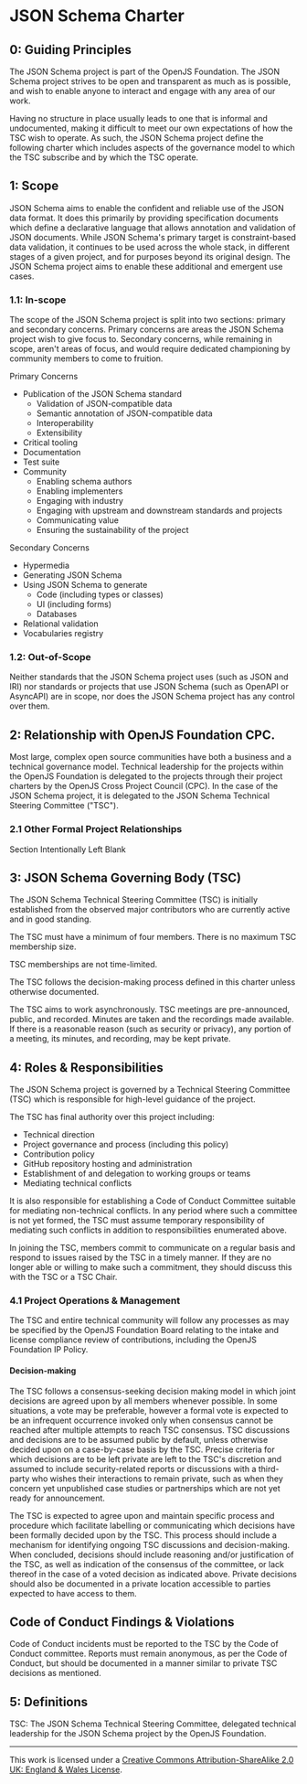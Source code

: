 # JSON Schema Charter
<!-- This document is managed in the json-schema-org/community GitHub repository. Please do NOT modify this file in another repository as changes may be overridden. -->

## 0: Guiding Principles
The JSON Schema project is part of the OpenJS Foundation. The JSON Schema project strives to be open and transparent as much as is possible, and wish to enable anyone to interact and engage with any area of our work.

Having no structure in place usually leads to one that is informal and undocumented, making it difficult to meet our own expectations of how the TSC wish to operate. As such, the JSON Schema project define the following charter which includes aspects of the governance model to which the TSC subscribe and by which the TSC operate.

## 1: Scope
JSON Schema aims to enable the confident and reliable use of the JSON data format. It does this primarily by providing specification documents which define a declarative language that allows annotation and validation of JSON documents.
While JSON Schema's primary target is constraint-based data validation, it continues to be used across the whole stack, in different stages of a given project, and for purposes beyond its original design. The JSON Schema project aims to enable these additional and emergent use cases.

### 1.1: In-scope
The scope of the JSON Schema project is split into two sections: primary and secondary concerns.
Primary concerns are areas the JSON Schema project wish to give focus to. Secondary concerns, while remaining in scope, aren't areas of focus, and would require dedicated championing by community members to come to fruition.

Primary Concerns
- Publication of the JSON Schema standard
  - Validation of JSON-compatible data
  - Semantic annotation of JSON-compatible data
  - Interoperability
  - Extensibility
- Critical tooling
- Documentation
- Test suite
- Community
  - Enabling schema authors
  - Enabling implementers
  - Engaging with industry
  - Engaging with upstream and downstream standards and projects
  - Communicating value
  - Ensuring the sustainability of the project

Secondary Concerns
- Hypermedia
- Generating JSON Schema
- Using JSON Schema to generate
  - Code (including types or classes)
  - UI (including forms)
  - Databases
- Relational validation
- Vocabularies registry

### 1.2: Out-of-Scope
Neither standards that the JSON Schema project uses (such as JSON and IRI) nor standards or projects that use JSON Schema (such as OpenAPI or AsyncAPI) are in scope, nor does the JSON Schema project has any control over them.

## 2: Relationship with OpenJS Foundation CPC.
Most large, complex open source communities have both a business and a technical governance model. Technical leadership for the projects within the OpenJS Foundation is delegated to the projects through their project charters by the OpenJS Cross Project Council (CPC). In the case of the JSON Schema project, it is delegated to the JSON Schema Technical Steering Committee ("TSC").

### 2.1 Other Formal Project Relationships
Section Intentionally Left Blank

## 3: JSON Schema Governing Body (TSC)
The JSON Schema Technical Steering Committee (TSC) is initially established from the observed major contributors who are currently active and in good standing.

The TSC must have a minimum of four members. There is no maximum TSC membership size.

TSC memberships are not time-limited.

The TSC follows the decision-making process defined in this charter unless otherwise documented.

The TSC aims to work asynchronously. TSC meetings are pre-announced, public, and recorded. Minutes are taken and the recordings made available. If there is a reasonable reason (such as security or privacy), any portion of a meeting, its minutes, and recording, may be kept private.

## 4: Roles & Responsibilities

The JSON Schema project is governed by a Technical Steering Committee (TSC) which is responsible for high-level guidance of the project.

The TSC has final authority over this project including:

- Technical direction
- Project governance and process (including this policy)
- Contribution policy
- GitHub repository hosting and administration
- Establishment of and delegation to working groups or teams
- Mediating technical conflicts

It is also responsible for establishing a Code of Conduct Committee suitable for mediating non-technical conflicts.
In any period where such a committee is not yet formed, the TSC must assume temporary responsibility of mediating such conflicts in addition to responsibilities enumerated above.

In joining the TSC, members commit to communicate on a regular basis and respond to issues raised by the TSC in a timely manner. If they are no longer able or willing to make such a commitment, they should discuss this with the TSC or a TSC Chair.

### 4.1 Project Operations & Management
The TSC and entire technical community will follow any processes as may be specified by the OpenJS Foundation Board relating to the intake and license compliance review of contributions, including the OpenJS Foundation IP Policy.

#### Decision-making

The TSC follows a consensus-seeking decision making model in which joint decisions are agreed upon by all members whenever possible.
In some situations, a vote may be preferable, however a formal vote is expected to be an infrequent occurrence invoked only when consensus cannot be reached after multiple attempts to reach TSC consensus.
TSC discussions and decisions are to be assumed public by default, unless otherwise decided upon on a case-by-case basis by the TSC.
Precise criteria for which decisions are to be left private are left to the TSC's discretion and assumed to include security-related reports or discussions with a third-party who wishes their interactions to remain private, such as when they concern yet unpublished case studies or partnerships which are not yet ready for announcement.

The TSC is expected to agree upon and maintain specific process and procedure which facilitate labelling or communicating which decisions have been formally decided upon by the TSC.
This process should include a mechanism for identifying ongoing TSC discussions and decision-making.
When concluded, decisions should include reasoning and/or justification of the TSC, as well as indication of the consensus of the committee, or lack thereof in the case of a voted decision as indicated above.
Private decisions should also be documented in a private location accessible to parties expected to have access to them.

## Code of Conduct Findings & Violations

Code of Conduct incidents must be reported to the TSC by the Code of Conduct committee.
Reports must remain anonymous, as per the Code of Conduct, but should be documented in a manner similar to private TSC decisions as mentioned.

## 5: Definitions

TSC: The JSON Schema Technical Steering Committee, delegated technical leadership for the JSON Schema project by the OpenJS Foundation.

---

This work is licensed under a [Creative Commons Attribution-ShareAlike 2.0 UK: England & Wales License](https://creativecommons.org/licenses/by-sa/2.0/uk/).